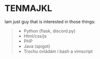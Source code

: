 # TENMAJKL

Iam just guy that is interested in those things:
> * Python (flask, discord.py)
> * Html/css/js
> * PHP
> * Java (spigot)
> * Trochu ovládám i bash a vimscript
